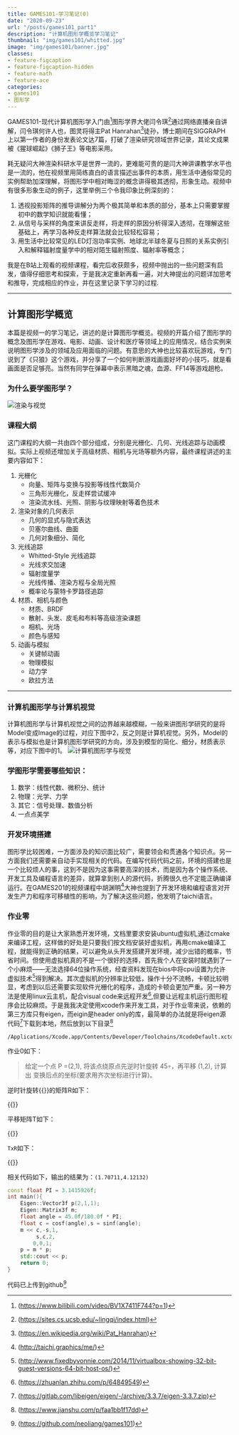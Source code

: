 ```yaml
---
title: GAMES101-学习笔记(0)
date: "2020-09-23"
url: "/posts/games101_part1"
description: "计算机图形学概览学习笔记"
thumbnail: "img/games101/whitted.jpg"
image: "img/games101/banner.jpg"
classes:
- feature-figcaption
- feature-figcaption-hidden
- feature-math
- feature-ace
categories:
- games101
- 图形学
---
```

GAMES101-现代计算机图形学入门由[^1]图形学界大佬闫令琪[^2]通过网络直播亲自讲解，闫令琪何许人也，图灵将得主Pat Hanrahan[^0]徒孙，博士期间在SIGGRAPH上以第一作者的身份发表论文达7篇，打破了渲染研究领域世界记录，其论文成果被《猩球崛起》《狮子王》等电影采用。
<!--more-->
耗无疑问大神渲染科研水平是世界一流的，更难能可贵的是闫大神讲课教学水平也是一流的，他在视频里用简练直白的语言描述出事件的本质，用生活中通俗常见的实例帮助加深理解，将图形学中相对晦涩的概念讲得极其透彻，形象生动。视频中有很多形象生动的例子，这里举例三个令我印象比例深刻的：
1. 透视投影矩阵的推导讲解分为两个极其简单和本质的部分，基本上只需要掌握初中的数学知识就能看懂；
1. 从信号与采样的角度来讲反走样，将走样的原因分析得深入透彻，在理解这些基础上，再学习各种反走样算法就会比较轻松容易；
1. 用生活中比较常见的LED灯泡功率实例、地球北半球冬夏与日照的关系实例引入和解释辐射度量学中的相对陌生辐射照度、辐射率等概念；

我是在B站上观看的视频课程，看完后收获颇多，视频中抛出的一些问题深有启发，值得仔细思考和探索，于是我决定重新再看一遍，对大神提出的问题详加思考和推导，完成相应的作业，并在这里记录下学习的过程.

[^1]:(https://www.bilibili.com/video/BV1X7411F744?p=1)
[^2]:(https://sites.cs.ucsb.edu/~lingqi/index.html)
[^0]:(https://en.wikipedia.org/wiki/Pat_Hanrahan)
---

## 计算图形学概览

本篇是视频一的学习笔记，讲述的是计算图形学概览。视频的开篇介绍了图形学的概念及图形学在游戏、电影、动画、设计和医疗等领域上的应用情况，结合实例来说明图形学涉及的领域及应用面临的问题。有意思的大神也比较喜欢玩游戏，专门说到了《只狼》这个游戏，并分享了一个如何判断游戏画面好坏的小技巧，就是看画面是否足够亮。当然有同学在弹幕中表示黑暗之魂，血源、FF14等游戏趟枪。

### 为什么要学图形学？ 
![渲染与视觉](/img/games101/part0/awesome.jpg)

### 课程大纲
这门课程的大纲一共由四个部分组成，分别是光栅化、几何、光线追踪与动画模拟。实际上视频还增加关于高级材质、相机与光场等额外内容，最终课程讲述的主要内容如下：
1. 光栅化
	- 向量、矩阵与变换与投影等线性代数简介
	- 三角形光栅化，反走样尝试缓冲
	- 渲染流水线、光照、阴影与纹理映射等着色技术
1. 渲染对象的几何表示
	- 几何的显式与隐式表达
	- 贝塞尔曲线、曲面
	- 几何对象细分、简化
1. 光线追踪
	- Whitted-Style 光线追踪
	- 光线求交加速
	- 辐射度量学
	- 光线传播、渲染方程与全局光照
	- 概率论与蒙特卡罗路径追踪
1. 材质、相机与颜色
	- 材质、BRDF
	- 散射、头发、皮毛和布料等高级渲染课题
	- 相机、光场
	- 颜色与感知
1. 动画与模拟
	- 关键帧动画
	- 物理模拟
	- 动力学
	- 欧拉方法
---
### 计算机图形学与计算机视觉
计算机图形学与计算机视觉之间的边界越来越模糊，一般来讲图形学研究的是将Model变成Image的过程，对应下图中2，反之则是计算机视觉。另外，Model的表示与模拟也是计算机图形学研究的方向，涉及到模型的简化、细分，材质表示等，对应下图中的1。
![计算机图形学与视觉](/img/games101/part0/render_visual.jpg)

### 学图形学需要哪些知识：
1. 数学：线性代数、微积分、统计
1. 物理：光学、力学
1. 其它：信号处理、数值分析
1. 一点点美学

### 开发环境搭建
图形学比较困难，一方面涉及的知识面比较广，需要领会和贯通各个知识点。另一方面我们还需要亲自动手实现相关的代码。在编写代码代码之前，环境的搭建也是一个比较烦人的事，这到不是因为这事需要高深的技术，而是因为各个操作系统、开发工具及编程语言的差异，就算拿到别人的源代码，折腾很久也不定能正确编译运行。在GAMES201的视频课程中胡渊明[^hu]大神也提到了开发环境和编程语言对开发生产力和程序可移植性的影响，为了解决这些问题，他发明了taichi语言。
[^hu]:(http://taichi.graphics/me/)

### 作业零
作业零的目的是让大家熟悉开发环境，文档里要求安装ubuntu虚拟机,通过cmake来编译工程，这样做的好处是只要我们按文档安装好虚拟机，再用cmake编译工程，就能得到正确的结果，可以避免从头开发搭建开发环境，减少出错的概率，节省时间。但使用虚拟机真的不是一个很好的选择，首先我个人在安装时就遇到了一个小麻烦——无法选择64位操作系统，经查资料发现在bios中将cpu设置为允许虚拟技术[^3]得到解决。其次虚拟机的分辨率比较低，操作十分不流畅，卡顿比较明显，考虑到以后还需要实现软件光栅化的程序，造成的卡顿会更加严重。另一种方法是使用linux云主机，配合visual code来远程开发[^vscloud],但要让远程主机运行图形程序会比较麻烦。于是我我决定使用xcode作来开发工具，对于作业零来说，依赖的第三方库只有eigen，而eigin是header only的库，最简单的办法就是将eigen源代码[^4]下载到本地，然后放到以下目录[^5]
```shell
/Applications/Xcode.app/Contents/Developer/Toolchains/XcodeDefault.xctoolchain/usr/include
```
作业0如下：
>给定一个点 P =(2,1), 将该点绕原点先逆时针旋转 45◦，再平移 (1,2), 计算出 变换后点的坐标(要求用齐次坐标进行计算)。

逆时针旋转{{<math>}}\theta{{</math>}}的矩阵R如下：

{{<math>}}\left[ \begin{array}{lcr}
cos(\theta)& -sin(\theta)&0\\sin(\theta)& cos(\theta)&0\\0&0&1\end{array} \right]{{</math>}} 

平移矩阵T如下：

{{<math>}}\left[ \begin{array}{lcr}
0& 0&t_{x}\\0& 0&t_{y}\\0&0&1\end{array} \right]{{</math>}} 

`TxR`如下：

{{<math>}}\left[ \begin{array}{lcr}
cos(\theta)& -sin(\theta)&t_{x}\\sin(\theta)& cos(\theta)&t_{y}\\0&0&1\end{array} \right]{{</math>}} 

相关代码如下，输出的结果为：`(1.70711,4.12132)`

```c++
const float PI = 3.1415926f;
int main(){
    Eigen::Vector3f p(2,1,1);
    Eigen::Matrix3f m;
    float angle = 45.0f/180.0f * PI;
    float c = cosf(angle),s = sinf(angle);
    m << c,-s,1,
         s,c,2,
        0,0,1;
    p = m * p;
    std::cout << p;
    return 0;
}

```
代码已上传到github[^pa0]

[^vscloud]:(https://zhuanlan.zhihu.com/p/64849549)
[^3]:(http://www.fixedbyvonnie.com/2014/11/virtualbox-showing-32-bit-guest-versions-64-bit-host-os/)
[^4]:(https://gitlab.com/libeigen/eigen/-/archive/3.3.7/eigen-3.3.7.zip)
[^5]:(https://www.jianshu.com/p/faa1bb1f17dd)
[^pa0]:(https://github.com/neoliang/games101)